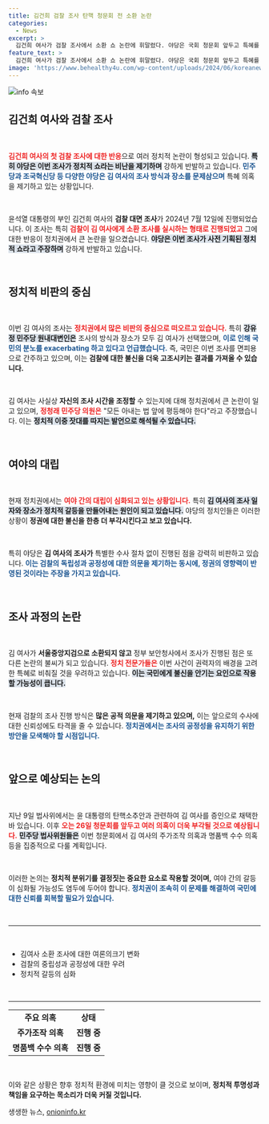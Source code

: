 ```yaml
---
title: 김건희 검찰 조사 탄핵 청문회 전 소환 논란
categories:
  - News
excerpt: >
  김건희 여사가 검찰 조사에서 소환 쇼 논란에 휘말렸다. 야당은 국회 청문회 앞두고 특혜를 주장하며 분노하고, 검찰의 처리 방식에 의문을 제기하고 있다. 긴급한 진실 규명이 필요하다!
feature_text: >
  김건희 여사가 검찰 조사에서 소환 쇼 논란에 휘말렸다. 야당은 국회 청문회 앞두고 특혜를 주장하며 분노하고, 검찰의 처리 방식에 의문을 제기하고 있다. 긴급한 진실 규명이 필요하다!
image: 'https://www.behealthy4u.com/wp-content/uploads/2024/06/koreanews.jpg'
---
```


<p><img src="https://www.behealthy4u.com/wp-content/uploads/2024/06/koreanews.jpg" alt="info 속보" /></p>

<h2 data-ke-size="size26">김건희 여사와 검찰 조사</h2>

<p data-ke-size="size16">&nbsp;</p>

<p><b><span style="color: #ee2323;">김건희 여사의 첫 검찰 조사에 대한 반응</span></b>으로 여러 정치적 논란이 형성되고 있습니다. <b><span style="background-color: #21538527;">특히 야당은 이번 조사가 정치적 쇼라는 비난을 제기하며</span></b> 강하게 반발하고 있습니다. <b><span style="color: #1a5490;">민주당과 조국혁신당 등 다양한 야당은 김 여사의 조사 방식과 장소를 문제삼으며</span></b> 특혜 의혹을 제기하고 있는 상황입니다. </p>

<p data-ke-size="size16">&nbsp;</p>

<p>윤석열 대통령의 부인 김건희 여사의 <b>검찰 대면 조사</b>가 2024년 7월 12일에 진행되었습니다. 이 조사는 특히 <b><span style="color: #ee2323;">검찰이 김 여사에게 소환 조사를 실시하는 형태로 진행되었고</span></b> 그에 대한 반응이 정치권에서 큰 논란을 일으켰습니다. <b><span style="background-color: #21538527;">야당은 이번 조사가 사전 기획된 정치적 쇼라고 주장하며</span></b> 강하게 반발하고 있습니다.</p>

<p data-ke-size="size16">&nbsp;</p>

<h2 data-ke-size="size26">정치적 비판의 중심</h2>

<p data-ke-size="size16">&nbsp;</p>

<p>이번 김 여사의 조사는 <b><span style="color: #ee2323;">정치권에서 많은 비판의 중심으로 떠오르고 있습니다.</span></b> 특히 <b><span style="background-color: #21538527;">강유정 민주당 원내대변인은</span></b> 조사의 방식과 장소가 모두 김 여사가 선택했으며, <b><span style="color: #1a5490;">이로 인해 국민의 분노를 exacerbating 하고 있다고 언급했습니다.</span></b> 즉, 국민은 이번 조사를 면피용으로 간주하고 있으며, 이는 <b>검찰에 대한 불신을 더욱 고조시키는 결과를 가져올 수 있습니다.</b></p>

<p data-ke-size="size16">&nbsp;</p>

<p>김 여사는 사실상 <b>자신의 조사 시간을 조정할</b> 수 있는지에 대해 정치권에서 큰 논란이 일고 있으며, <b><span style="color: #ee2323;">정청래 민주당 의원은</span></b> "모든 아내는 법 앞에 평등해야 한다"라고 주장했습니다. 이는 <b><span style="background-color: #21538527;">정치적 이중 잣대를 따지는 발언으로 해석될 수 있습니다.</span></b> </p>

<p data-ke-size="size16">&nbsp;</p>

<h2 data-ke-size="size26">여야의 대립</h2>

<p data-ke-size="size16">&nbsp;</p>

<p>현재 정치권에서는 <b><span style="color: #ee2323;">여야 간의 대립이 심화되고 있는 상황입니다.</span></b> 특히 <b><span style="background-color: #21538527;">김 여사의 조사 일자와 장소가 정치적 갈등을 만들어내는 원인이 되고 있습니다.</span></b> 야당의 정치인들은 이러한 상황이 <b>정권에 대한 불신을 한층 더 부각시킨다고 보고 있습니다.</b></p>

<p data-ke-size="size16">&nbsp;</p>

<p>특히 야당은 <b>김 여사의 조사가</b> 특별한 수사 절차 없이 진행된 점을 강력히 비판하고 있습니다. <b><span style="color: #1a5490;">이는 검찰의 독립성과 공정성에 대한 의문을 제기하는 동시에, 정권의 영향력이 반영된 것이라는 주장을 가지고 있습니다.</span></b></p>

<p data-ke-size="size16">&nbsp;</p>

<h2 data-ke-size="size26">조사 과정의 논란</h2>

<p data-ke-size="size16">&nbsp;</p>

<p>김 여사가 <b>서울중앙지검으로 소환되지 않고</b> 정부 보안청사에서 조사가 진행된 점은 또 다른 논란의 불씨가 되고 있습니다. <b><span style="color: #ee2323;">정치 전문가들은</span></b> 이번 사건이 권력자의 배경을 고려한 특혜로 비춰질 것을 우려하고 있습니다. <b><span style="background-color: #21538527;">이는 국민에게 불신을 안기는 요인으로 작용할 가능성이 큽니다.</span></b></p>

<p data-ke-size="size16">&nbsp;</p>

<p>현재 검찰의 조사 진행 방식은 <b>많은 공적 의문을 제기하고 있으며,</b> 이는 앞으로의 수사에 대한 신뢰성에도 타격을 줄 수 있습니다. <b><span style="color: #1a5490;">정치권에서는 조사의 공정성을 유지하기 위한 방안을 모색해야 할 시점입니다.</span></b></p>

<p data-ke-size="size16">&nbsp;</p>

<h2 data-ke-size="size26">앞으로 예상되는 논의</h2>

<p data-ke-size="size16">&nbsp;</p>

<p>지난 9일 법사위에서는 윤 대통령의 탄핵소추안과 관련하여 김 여사를 증인으로 채택한 바 있습니다. 이후 <b><span style="color: #ee2323;">오는 26일 청문회를 앞두고 여러 의혹이 더욱 부각될 것으로 예상됩니다.</span></b> <b><span style="background-color: #21538527;">민주당 법사위원들은</span></b> 이번 청문회에서 김 여사의 주가조작 의혹과 명품백 수수 의혹 등을 집중적으로 다룰 계획입니다.</p>

<p data-ke-size="size16">&nbsp;</p>

<p>이러한 논의는 <b>정치적 분위기를 결정짓는 중요한 요소로 작용할 것이며,</b> 여야 간의 갈등이 심화될 가능성도 염두에 두어야 합니다. <b><span style="color: #1a5490;">정치권이 조속히 이 문제를 해결하여 국민에 대한 신뢰를 회복할 필요가 있습니다.</span></b></p>

<p data-ke-size="size16">&nbsp;</p>

<hr>

<p data-ke-size="size16">&nbsp;</p>

<ul>
    <li>김여사 소환 조사에 대한 여론의크기 변화</li>
    <li>검찰의 중립성과 공정성에 대한 우려</li>
    <li>정치적 갈등의 심화</li>
</ul>

<p data-ke-size="size16">&nbsp;</p>

<hr>

<table style="width: 100%;">
    <tr>
        <td style="text-align: center; height: 17px;"><b>주요 의혹</b></td>
        <td style="text-align: center; height: 17px;"><b>상태</b></td>
    </tr>
    <tr>
        <td style="text-align: center; height: 17px;"><b>주가조작 의혹</b></td>
        <td style="text-align: center; height: 17px;"><b>진행 중</b></td>
    </tr>
    <tr>
        <td style="text-align: center; height: 17px;"><b>명품백 수수 의혹</b></td>
        <td style="text-align: center; height: 17px;"><b>진행 중</b></td>
    </tr>
</table>

<p data-ke-size="size16">&nbsp;</p>

<p>이와 같은 상황은 향후 정치적 환경에 미치는 영향이 클 것으로 보이며, <b>정치적 투명성과 책임을 요구하는 목소리가 더욱 커질 것입니다.</b></p>
생생한 뉴스, <a href="https://onioninfo.kr" rel="dofollow">onioninfo.kr</a>


